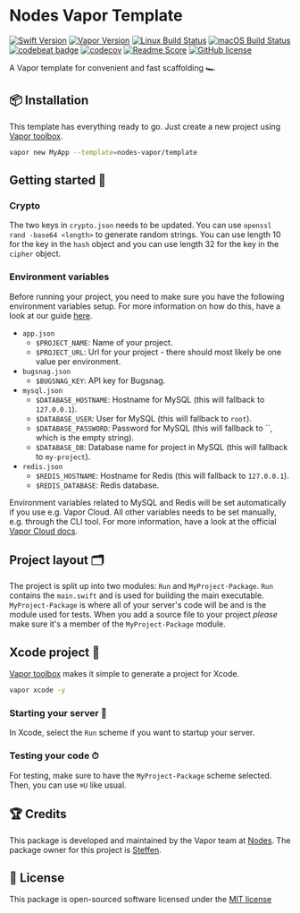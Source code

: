 # Nodes Vapor Template
[![Swift Version](https://img.shields.io/badge/Swift-3.1-brightgreen.svg)](http://swift.org)
[![Vapor Version](https://img.shields.io/badge/Vapor-2-F6CBCA.svg)](http://vapor.codes)
[![Linux Build Status](https://img.shields.io/circleci/project/github/nodes-vapor/template.svg?label=Linux)](https://circleci.com/gh/nodes-vapor/template)
[![macOS Build Status](https://img.shields.io/travis/nodes-vapor/template.svg?label=macOS)](https://travis-ci.org/nodes-vapor/template)
[![codebeat badge](https://codebeat.co/badges/52c2f960-625c-4a63-ae63-52a24d747da1)](https://codebeat.co/projects/github-com-nodes-vapor-template)
[![codecov](https://codecov.io/gh/nodes-vapor/template/branch/master/graph/badge.svg)](https://codecov.io/gh/nodes-vapor/template)
[![Readme Score](http://readme-score-api.herokuapp.com/score.svg?url=https://github.com/nodes-vapor/template)](http://clayallsopp.github.io/readme-score?url=https://github.com/nodes-vapor/template)
[![GitHub license](https://img.shields.io/badge/license-MIT-blue.svg)](https://raw.githubusercontent.com/nodes-vapor/template/master/LICENSE)

A Vapor template for convenient and fast scaffolding 🏎


## 📦 Installation

This template has everything ready to go. Just create a new project using [Vapor toolbox](https://vapor.github.io/documentation/getting-started/install-toolbox.html).
```bash
vapor new MyApp --template=nodes-vapor/template
```


## Getting started 🚀

### Crypto

The two keys in `crypto.json` needs to be updated. You can use `openssl rand -base64 <length>` to generate random strings. You can use length 10 for the key in the `hash` object and you can use length 32 for the key in the `cipher` object.


### Environment variables

Before running your project, you need to make sure you have the following environment variables setup. For more information on how do this, have a look at our guide [here](https://github.com/nodes-vapor/readme/blob/master/Documentation/how-to-setup-environment-variables.md).

- `app.json`
    - `$PROJECT_NAME`: Name of your project.
    - `$PROJECT_URL`: Url for your project - there should most likely be one value per environment.
- `bugsnag.json`
    - `$BUGSNAG_KEY`: API key for Bugsnag.
- `mysql.json`
    - `$DATABASE_HOSTNAME`: Hostname for MySQL (this will fallback to `127.0.0.1`).
    - `$DATABASE_USER`: User for MySQL (this will fallback to `root`).
    - `$DATABASE_PASSWORD`: Password for MySQL (this will fallback to ``, which is the empty string).
    - `$DATABASE_DB`: Database name for project in MySQL (this will fallback to `my-project`).
- `redis.json`
    - `$REDIS_HOSTNAME`: Hostname for Redis (this will fallback to `127.0.0.1`).
    - `$REDIS_DATABASE`: Redis database.
    
Environment variables related to MySQL and Redis will be set automatically if you use e.g. Vapor Cloud. All other variables needs to be set manually, e.g. through the CLI tool. For more information, have a look at the official [Vapor Cloud docs](docs.vapor.cloud).


## Project layout 🗂

The project is split up into two modules: `Run` and `MyProject-Package`. `Run` contains the `main.swift` and is used for building the main executable. `MyProject-Package` is where all of your server's code will be and is the module used for tests. When you add a source file to your project *please* make sure it's a member of the `MyProject-Package` module.


## Xcode project  🔨 

[Vapor toolbox](https://vapor.github.io/documentation/getting-started/install-toolbox.html) makes it simple to generate a project for Xcode.
```bash
vapor xcode -y
```

### Starting your server  🏁 
In Xcode, select the `Run` scheme if you want to startup your server.


### Testing your code ⏱
For testing, make sure to have the `MyProject-Package` scheme selected. Then, you can use `⌘U` like usual.


## 🏆 Credits

This package is developed and maintained by the Vapor team at [Nodes](https://www.nodesagency.com).
The package owner for this project is [Steffen](https://github.com/steffendsommer).


## 📄 License

This package is open-sourced software licensed under the [MIT license](http://opensource.org/licenses/MIT)
